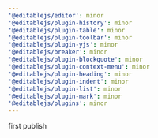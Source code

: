 ```yaml
---
'@editablejs/editor': minor
'@editablejs/plugin-history': minor
'@editablejs/plugin-table': minor
'@editablejs/plugin-toolbar': minor
'@editablejs/plugin-yjs': minor
'@editablejs/breaker': minor
'@editablejs/plugin-blockquote': minor
'@editablejs/plugin-context-menu': minor
'@editablejs/plugin-heading': minor
'@editablejs/plugin-indent': minor
'@editablejs/plugin-list': minor
'@editablejs/plugin-mark': minor
'@editablejs/plugins': minor
---
```


first publish
